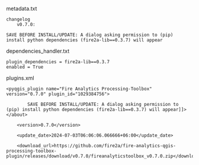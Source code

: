 
metadata.txt

    changelog
        v0.7.0: 

	SAVE BEFORE INSTALL/UPDATE: A dialog asking permission to (pip) install python dependencies (fire2a-lib==0.3.7) will appear

dependencies_handler.txt

	plugin_dependencies = fire2a-lib==0.3.7
    enabled = True

plugins.xml

	<pyqgis_plugin name="Fire Analytics Processing-Toolbox" version="0.7.0" plugin_id="1029384756">

			SAVE BEFORE INSTALL/UPDATE: A dialog asking permission to (pip) install python dependencies (fire2a-lib==0.3.7) will appear]]></about>

		<version>0.7.0</version>

		<update_date>2024-07-03T06:06:06.066666+06:00</update_date>

		<download_url>https://github.com/fire2a/fire-analytics-qgis-processing-toolbox-plugin/releases/download/v0.7.0/fireanalyticstoolbox_v0.7.0.zip</download_url>
